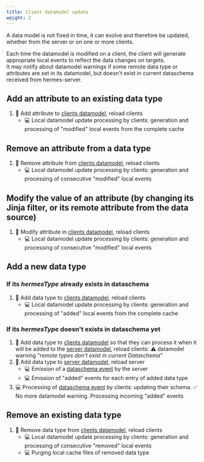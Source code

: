 ```yaml
---
title: Client datamodel update
weight: 2
---
```


A data model is not fixed in time, it can evolve and therefore be updated, whether from the server or on one or more clients.

Each time the datamodel is modified on a client, the client will generate appropriate local events to reflect the data changes on targets.  
It may notify about datamodel warnings if some remote data type or attributes are set in its datamodel, but doesn't exist in current dataschema received from hermes-server.

## Add an attribute to an existing data type

1. 👱 Add attribute to [clients datamodel](/hermes/key-concepts/#client-datamodel), reload clients
    - 💻 Local datamodel update processing by clients: generation and processing of "modified" local events from the complete cache

## Remove an attribute from a data type

1. 👱 Remove attribute from [clients datamodel](/hermes/key-concepts/#client-datamodel), reload clients
    - 💻 Local datamodel update processing by clients: generation and processing of consecutive "modified" local events

## Modify the value of an attribute (by changing its Jinja filter, or its remote attribute from the data source)

1. 👱 Modify attribute in [clients datamodel](/hermes/key-concepts/#client-datamodel), reload clients
    - 💻 Local datamodel update processing by clients: generation and processing of consecutive "modified" local events

## Add a new data type

### If its *hermesType* already exists in dataschema

1. 👱 Add data type to [clients datamodel](/hermes/key-concepts/#client-datamodel), reload clients
    - 💻 Local datamodel update processing by clients: generation and processing of "added" local events from the complete cache

### If its *hermesType* doesn't exists in dataschema yet

1. 👱 Add data type to [clients datamodel](/hermes/key-concepts/#client-datamodel) so that they can process it when it will be added to the [server datamodel](/hermes/key-concepts/#server-datamodel), reload clients: ⚠️ datamodel warning "*remote types don't exist in current Dataschema*"
2. 👱 Add data type to [server datamodel](/hermes/key-concepts/#server-datamodel), reload server
    - 💻 Emission of a [dataschema event](/hermes/how-it-works/hermes-server/events-emitted/) by the server
    - 💻 Emission of "added" events for each entry of added data type
3. 💻 Processing of [dataschema event](/hermes/how-it-works/hermes-server/events-emitted/) by clients: updating their schema. ✅ No more datamodel warning. Processing incoming "added" events

## Remove an existing data type

1. 👱 Remove data type from [clients datamodel](/hermes/key-concepts/#client-datamodel), reload clients
    - 💻 Local datamodel update processing by clients: generation and processing of consecutive "removed" local events
    - 💻 Purging local cache files of removed data type
